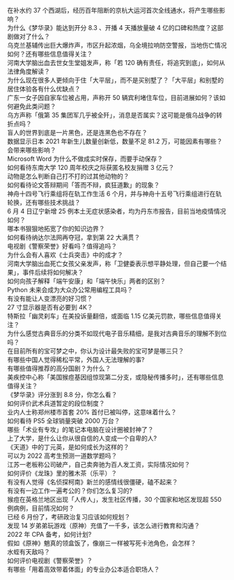 在补水约 37 个西湖后，经历百年阻断的京杭大运河首次全线通水，将产生哪些影响？  
为什么《梦华录》能达到开分 8.3 、开播 4 天播放量破 4 亿的口碑和热度？这部剧做对了什么？  
乌克兰基辅传出巨大爆炸声，市区升起浓烟，乌全境拉响防空警报，当地伤亡情况如何？还有哪些信息值得关注？  
河南大学脑出血去世女生堂姐发声，称「若 120 确有责任，将追究到底」，如何从法律角度解读？  
为什么现在很多人更倾向于住「大平层」，而不是买别墅了？「大平层」和别墅的居住体验各有什么优缺点？  
广东一女子因自家车位被占用，声称开 50 辆宾利堵住车位，目前进展如何？该如何避免此类问题？  
乌方声称「俄第 35 集团军几乎被全歼」，消息是否属实？这可能是俄乌战争的转折点吗？  
盲人的世界到底是一片黑色，还是连黑色也不存在？  
数据显示日本 2021 年新生儿数量创新低，数量不足 81.2 万，可能因素有哪些？会带来哪些影响？  
Microsoft Word 为什么不做成实时保存，而要手动保存？  
如何看待东南大学 120 周年校庆之际获匿名校友捐赠 3 亿元？  
动物是怎么判断自己打不打的过其他动物的？  
如何看待论文答辩期间「答而不辩，疯狂道歉」的现象？  
神舟十四号飞行乘组将在轨工作生活 6 个月，并与神舟十五号飞行乘组进行在轨轮换，还有哪些技术挑战？  
6 月 4 日辽宁新增 25 例本土无症状感染者，均为丹东市报告，目前当地疫情情况如何？  
哪本书狠狠地拓宽了你的知识边界？  
如何看待纳达尔法网再夺冠，拿到第 22 大满贯？  
电视剧《警察荣誉》好看吗？值得追吗？  
为什么会有人喜欢《士兵突击》中的成才？  
河南大学脑出血死亡女孩父亲发声，称「卫健委表示想平静处理，但自己要一个结果」，事件后续将如何解决？  
如何向孩子解释「端午安康」和「端午快乐」两者的区别？  
Python 未来会成为大众办公常用编程工具吗？  
有没有能让人变漂亮的好习惯？  
27 寸显示器是否有必要到 4K？  
特斯拉「幽灵刹车」在美投诉量翻倍，或面临 1.15 亿美元罚款，哪些信息值得关注？  
为什么感觉古典音乐的分类不如现代电子音乐精细，是我对古典音乐的理解不到位吗？  
在目前所有的宝可梦之中，你认为设计最失败的宝可梦是哪三只？  
有哪些中国人觉得稀松平常，外国人无法理解的事?  
有哪些值得推荐的高分国剧？为什么？  
美疾控中心称「美国猴痘基因组惊现第二分支，或隐秘传播多时」，还有哪些信息值得关注？  
《梦华录》评分涨到 8.8 分，你怎么看？  
如何评价武术兵道暂定的段位制度？  
业内人士称郑州楼市首套  20% 首付已被叫停，这意味着什么？  
如何看待 PS5 全球销量突破 2000 万台？  
哪些「术业有专攻」的笔记本电脑在设计圈被封神了？  
上了大学，是什么让你从很自信的人变成一个自卑的人?  
《天道》中的丁元英，是如何成长为这样的？  
可以为 2022 高考生预测一道数学题吗？  
江苏一老板称公司破产，自己卖奔驰为百人发工资，实际情况如何？  
如何评价《龙珠》里的雅木茶（乐平）？  
有没有人觉得《名侦探柯南》新兰的感情线很僵硬，磕不起来？  
有没有一边工作一遍考公的？你们怎么复习的?  
猴痘在英格兰地区出现「人传人」，发生社区传播，30 个国家和地区发现超 550 例病例，目前情况如何？  
已经 6 月份了，考研政治复习应该如何规划？  
发现 14 岁弟弟玩游戏（原神）充值了一千多，该怎么进行教育和沟通？  
2022 年 CPA 备考，如何计划?  
假如《原神》魈真的领盒饭了，像崩三一样被写死卡池角色，会怎样？  
水蛭有天敌吗？  
如何评价电视剧《警察荣誉》？  
有哪些「用着高效带着体面」的专业办公本适合职场人？  
